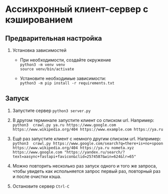 # Ассинхронный клиент-сервер с кэшированием

## Предварительная настройка

1. Установка зависимостей

	* При необходимости, создайте окружение  
	`python3 -m venv venv`  
	`source venv/bin/activate`

	* Установите необходимые зависимости:  
	`python3 -m pip install -r requirements.txt`

## Запуск

1. Запустите сервер
	`python3 server.py`

2. В другом терминале запустите клиент со списком url. Например:  
	`python3  crawl.py ya.ru https://www.google.com https://www.wikipedia.org/404 https://www.example.com https://ya.ru`

3. Ещё раз запустите клиент с немного другим списком url. Например:  
	`python3  crawl.py https://www.google.com/search?q=there+is+no+spoon https://www.wikipedia.org/404 https://ya.ru nometa.xyz https://www.google.com "https://yandex.ru/search/?text=аasync+fastapi+favicon&clid=2574587&win=624&lr=65"`

4. Можно повторить несколько раз запуск одного и того же запроса, чтобы увидеть как испольняется запрос первый раз, повторный раз и после очистки кэша.

5. Остановите сервер `Ctrl-C`